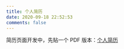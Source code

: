 ```yaml
---
title: 个人简历
date: 2020-09-18 22:52:53
comments: false
---
```


简历页面开发中，先贴一个 PDF 版本：[个人简历](/resume/个人简历.pdf)